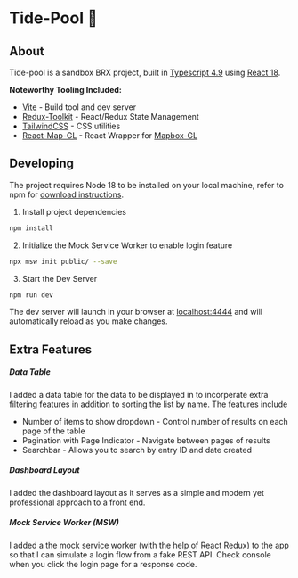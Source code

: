# Tide-Pool :ocean:

## About

Tide-pool is a sandbox BRX project, built in [Typescript 4.9](https://www.typescriptlang.org) using [React 18](https://reactjs.org/).

**Noteworthy Tooling Included:**

- [Vite](https://github.com/vitejs) - Build tool and dev server
- [Redux-Toolkit](https://redux-toolkit.js.org/) - React/Redux State Management
- [TailwindCSS](https://tailwindcss.com) - CSS utilities
- [React-Map-GL](https://visgl.github.io/react-map-gl/) - React Wrapper for [Mapbox-GL](https://docs.mapbox.com/mapbox-gl-js)

## Developing

The project requires Node 18 to be installed on your local machine, refer to npm for [download instructions](https://docs.npmjs.com/downloading-and-installing-node-js-and-npm).

1. Install project dependencies

```sh
npm install
```

2. Initialize the Mock Service Worker to enable login feature

```sh
npx msw init public/ --save
```

3. Start the Dev Server

```sh
npm run dev
```

The dev server will launch in your browser at [localhost:4444](localhost:4444) and will automatically reload as you make changes.


## Extra Features

##### Data Table
I added a data table for the data to be displayed in to incorperate extra filtering features in addition to sorting the list by name. The features include 
  - Number of items to show dropdown - Control number of results on each page of the table
  - Pagination with Page Indicator - Navigate between pages of results
  - Searchbar - Allows you to search by entry ID and date created

#####  Dashboard Layout
I added the dashboard layout as it serves as a simple and modern yet professional approach to a front end.

##### Mock Service Worker (MSW)
I added a the mock service worker (with the help of React Redux) to the app so that I can simulate a login flow from a fake REST API. Check console when you click the login page for a response code.
  